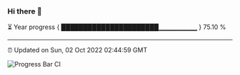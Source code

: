 ### Hi there 👋

⏳ Year progress { ██████████████████████▁▁▁▁▁▁▁▁ } 75.10 %

---

⏰ Updated on Sun, 02 Oct 2022 02:44:59 GMT

![Progress Bar CI](https://github.com/ZhaoGui/ZhaoGui/workflows/Progress%20Bar%20CI/badge.svg)
